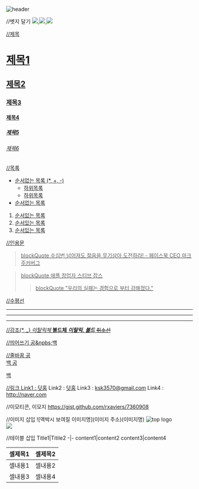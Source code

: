 ![header](https://capsule-render.vercel.app/api?type=wave&color=auto&height=300&section=header&text=Frontend%20&fontSize=90)

//벳지 달기
<a href="https://shields.io/">
<img src="https://img.shields.io/badge/HTML5-dark_orange">
<img src="https://img.shields.io/badge/CSS3-blue">
<img src="https://img.shields.io/badge/Javascript-orange">

//제목 
# 제목1
## 제목2
### 제목3
#### 제목4
##### 제목5
###### 재목6

//목록
* 순서없는 목록 (*, +, -)
  + 하위목록
  + 하위목록
* 순서없는 목록

1. 순서있는 목록
2. 순서있는 목록
3. 순서있는 목록

//인용문
> blockQuote 수십번 넘어져도 젊음을 무기삼아 도전하라! - 페이스북 CEO 마크 주커버그

> blockQuote 애플 창업자 스티브 잡스
>> blockQuote "우리의 실패는 경험으로 부터 강해졌다."

//수평선
***
----
<hr />

//강조(*, _)
*이탈릭체*
**볼드체**
***이탈릭, 볼드***
~~취소선~~

//띄어쓰기
공&npbs;백

//줄바꿈 
공<br>백
공<p>백

//링크
Link1 : [닷홈](http://ksk3570.dothome.co.kr, '닷홈으로 바로가기')
Link2 : <a href="http://ksk3570.dothome.co.kr" target="_blank" title="닷홈 바로가기">닷홈</a>
Link3 : <ksk3570@gmail.com>
Link4 : <http://naver.com>

//이모티콘, 이모지
<https://gist.github.com/rxaviers/7360908>

//이미지 삽입
![액박시 보여질 이미지명](이미지 주소)(이미지명)
![top logo](https://harimpetfood.com/SkinIng/top_logo.gif)<br>
<img src="https://harimpetfood.com/SkinIng/top_logo.gif">

//테이블 삽입
Title1|Titile2
-|-
content1|content2
content3|content4

<table>
  <thead>
    <tr><th>셀제목1</th><th>셀제목2</th></tr>
  </thead>
  <tbody>
    <tr><td>셀내용1</td><td>셀내용2</td></tr>
    <tr><td>셀내용3</td><td>셀내용4</td></tr>
  </tbody>
</table>
